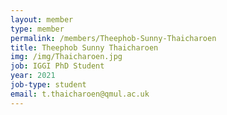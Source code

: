 ```yaml
---
layout: member
type: member
permalink: /members/Theephob-Sunny-Thaicharoen
title: Theephob Sunny Thaicharoen
img: /img/Thaicharoen.jpg
job: IGGI PhD Student
year: 2021
job-type: student
email: t.thaicharoen@qmul.ac.uk
---
```

